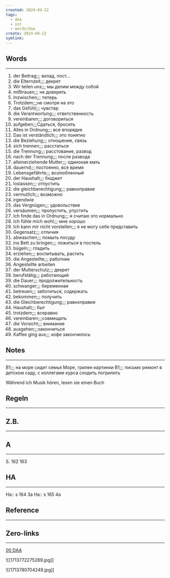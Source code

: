 ```yaml
---
created: 2024-04-22
tags:
  - daa
  - int
  - words/daa
create: 2024-04-22
symlink: 
---
```



## Words
---
1. der Beitrag;;; вклад, пост...
2. die Elternzeit;;; декрет
3. Wir teilen uns;;; мы делим между собой
4. mißtrauen;;; не доверять
5. Inzwischen;;; теперь
6. Trotzdem;;;не смотря на это
7. das Gefühl;;; чувствр
8. die Verantwortung;;; ответственность
9. vereinbaren;;; договориться
10. aufgeben;;;Сдаться, бросить
11. Alles in Ordnung;;; все впорядке
12. Das ist verständlich;;; это понятно
13. die Beziehung;;; отношение, связь
14. sich trennen;;; расстаться
15. die Trennung;;; расстование, развод
16. nach der Trennung;;; после развода
17. alleinerziehendе Mutter;;; одинокая мать
18. dauernd;;; постоянно, все время
19. Lebensgefährte;;; возлюбленный
20. der Haushalt;;; бюджет
21. loslassen;;; отпустить
22. die gleichberechtigung;;; равноправие
23. vermutlich;;; возможно
24. irgendwie
25. das Vergnügen;;; удовольствие
26. versäumen;;; пропустить, упустить
27. Ich finde das in Ordnung;;; я считаю это нормально
28. Ich fühle mich wohl;;; мне хорошо
29. Ich kann mir nicht vorstellen;;; я не могу себе представить
30. Gegensatz;;; отличия
31. abwaschen;;; помыть посуду
32. ins Bett zu bringen;;; ложиться в постель
33. bügeln;;; гладить
34. erziehen;;; воспитывать, растить
35. die Angestellte;;; работник
36. Angestellte arbeiten
37. der Mutterschutz;;; декрет
38. berufstätig;;; работающий
39. die Dauer;;; продолжительность
40. schwanger;;; беременная
41. betreuen;;; заботиться, содержать
42. bekommen;;; получить
43. die Gleichberechtigung;;; равноправие
44. Haushalt;;; быт
45. trotzdem;;; всеравно
46. vereinbaren;;;совмещать
47. die Vorsicht;;; внимание
48. ausgehen;;;закончиться
49. Kaffee ging aus;;; кофе закончилось



## Notes
---
B1;;; на море сидит семья Море, грилен картинки
B1;;; письмо ремонт в детском саду, с коллегами курса сходить погрилить

Während ich Musik hören, lesen sie einen Buch
## Regeln
---

## Z.B.
---
## A
---
S. 162 163
## HA
---
Ha:: s 164 3a
Ha:: s 165 4a
## Reference
---

## Zero-links
---
[00 DAA](app://obsidian.md/00%20DAA)


![[1713772275289.jpg]]

![[1713780704249.jpg]]
